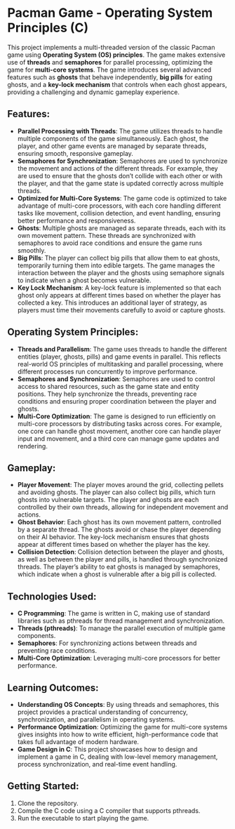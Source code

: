 # Pacman Game - Operating System Principles (C)

This project implements a multi-threaded version of the classic Pacman game using **Operating System (OS) principles**. The game makes extensive use of **threads** and **semaphores** for parallel processing, optimizing the game for **multi-core systems**. The game introduces several advanced features such as **ghosts** that behave independently, **big pills** for eating ghosts, and a **key-lock mechanism** that controls when each ghost appears, providing a challenging and dynamic gameplay experience.

## Features:
- **Parallel Processing with Threads**: The game utilizes threads to handle multiple components of the game simultaneously. Each ghost, the player, and other game events are managed by separate threads, ensuring smooth, responsive gameplay.
- **Semaphores for Synchronization**: Semaphores are used to synchronize the movement and actions of the different threads. For example, they are used to ensure that the ghosts don’t collide with each other or with the player, and that the game state is updated correctly across multiple threads.
- **Optimized for Multi-Core Systems**: The game code is optimized to take advantage of multi-core processors, with each core handling different tasks like movement, collision detection, and event handling, ensuring better performance and responsiveness.
- **Ghosts**: Multiple ghosts are managed as separate threads, each with its own movement pattern. These threads are synchronized with semaphores to avoid race conditions and ensure the game runs smoothly.
- **Big Pills**: The player can collect big pills that allow them to eat ghosts, temporarily turning them into edible targets. The game manages the interaction between the player and the ghosts using semaphore signals to indicate when a ghost becomes vulnerable.
- **Key Lock Mechanism**: A key-lock feature is implemented so that each ghost only appears at different times based on whether the player has collected a key. This introduces an additional layer of strategy, as players must time their movements carefully to avoid or capture ghosts.

## Operating System Principles:
- **Threads and Parallelism**: The game uses threads to handle the different entities (player, ghosts, pills) and game events in parallel. This reflects real-world OS principles of multitasking and parallel processing, where different processes run concurrently to improve performance.
- **Semaphores and Synchronization**: Semaphores are used to control access to shared resources, such as the game state and entity positions. They help synchronize the threads, preventing race conditions and ensuring proper coordination between the player and ghosts.
- **Multi-Core Optimization**: The game is designed to run efficiently on multi-core processors by distributing tasks across cores. For example, one core can handle ghost movement, another core can handle player input and movement, and a third core can manage game updates and rendering.
  
## Gameplay:
- **Player Movement**: The player moves around the grid, collecting pellets and avoiding ghosts. The player can also collect big pills, which turn ghosts into vulnerable targets. The player and ghosts are each controlled by their own threads, allowing for independent movement and actions.
- **Ghost Behavior**: Each ghost has its own movement pattern, controlled by a separate thread. The ghosts avoid or chase the player depending on their AI behavior. The key-lock mechanism ensures that ghosts appear at different times based on whether the player has the key.
- **Collision Detection**: Collision detection between the player and ghosts, as well as between the player and pills, is handled through synchronized threads. The player’s ability to eat ghosts is managed by semaphores, which indicate when a ghost is vulnerable after a big pill is collected.
  
## Technologies Used:
- **C Programming**: The game is written in C, making use of standard libraries such as pthreads for thread management and synchronization.
- **Threads (pthreads)**: To manage the parallel execution of multiple game components.
- **Semaphores**: For synchronizing actions between threads and preventing race conditions.
- **Multi-Core Optimization**: Leveraging multi-core processors for better performance.

## Learning Outcomes:
- **Understanding OS Concepts**: By using threads and semaphores, this project provides a practical understanding of concurrency, synchronization, and parallelism in operating systems.
- **Performance Optimization**: Optimizing the game for multi-core systems gives insights into how to write efficient, high-performance code that takes full advantage of modern hardware.
- **Game Design in C**: This project showcases how to design and implement a game in C, dealing with low-level memory management, process synchronization, and real-time event handling.

## Getting Started:
1. Clone the repository.
2. Compile the C code using a C compiler that supports pthreads.
3. Run the executable to start playing the game.
